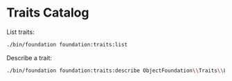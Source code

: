 # Traits Catalog

List traits:
```bash
./bin/foundation foundation:traits:list
```

Describe a trait:
```bash
./bin/foundation foundation:traits:describe ObjectFoundation\\Traits\\LocaleAwareTrait
```
